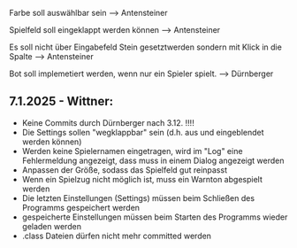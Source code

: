 Farbe soll auswählbar sein --> Antensteiner

Spielfeld soll eingeklappt werden können --> Antensteiner

Es soll nicht über Eingabefeld Stein gesetztwerden sondern mit Klick in die Spalte --> Antensteiner

Bot soll implemetiert werden, wenn nur ein Spieler spielt. --> Dürnberger

## 7.1.2025 - Wittner:
  * Keine Commits durch Dürnberger nach 3.12. !!!!
  * Die Settings sollen "wegklappbar" sein (d.h. aus und eingeblendet werden können)
  * Werden keine Spielernamen eingetragen, wird im "Log" eine Fehlermeldung angezeigt, dass muss in einem Dialog angezeigt werden 
  * Anpassen der Größe, sodass das Spielfeld gut reinpasst
  * Wenn ein Spielzug nicht möglich ist, muss ein Warnton abgespielt werden
  * Die letzten Einstellungen (Settings) müssen beim Schließen des Programms gespeichert werden
  * gespeicherte Einstellungen müssen beim Starten des Programms wieder geladen werden
  * .class Dateien dürfen nicht mehr committed werden